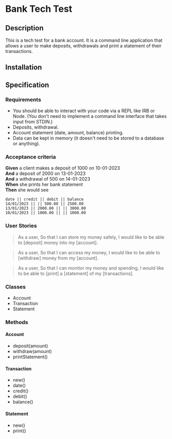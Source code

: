 # Bank Tech Test

## Description

This is a tech test for a bank account. It is a command line application that allows a user to make deposits, withdrawals and print a statement of their transactions.

## Installation

<!-- 1. Clone this repository
2. Run `npm install` to install dependencies
3. Run `jest` to run tests
4. Run `node` to open the node REPL
5. Run `.load ./src/account.js` to load the account class
6. Run `.load ./src/transaction.js` to load the transaction class
7. Run `.load ./src/statement.js` to load the statement class
8. Run `let account = new Account()` to create a new account
9. Run `account.deposit(1000)` to make a deposit
10. Run `account.withdraw(500)` to make a withdrawal
11. Run `account.printStatement()` to print a statement
12. Run `account.balance` to check the balance
13. Run `account.transactions` to check the transactions
14. Run `account.statement` to check the statement
15. Run `account.statement.print()` to print the statement -->
    

## Specification

### Requirements

* You should be able to interact with your code via a REPL like IRB or Node.  (You don't need to implement a command line interface that takes input from STDIN.)
* Deposits, withdrawal.
* Account statement (date, amount, balance) printing.
* Data can be kept in memory (it doesn't need to be stored to a database or anything).

### Acceptance criteria

**Given** a client makes a deposit of 1000 on 10-01-2023  
**And** a deposit of 2000 on 13-01-2023  
**And** a withdrawal of 500 on 14-01-2023  
**When** she prints her bank statement  
**Then** she would see

```
date || credit || debit || balance
14/01/2023 || || 500.00 || 2500.00
13/01/2023 || 2000.00 || || 3000.00
10/01/2023 || 1000.00 || || 1000.00
```

### User Stories

> As a user, 
> So that I can store my money safely,
> I would like to be able to [deposit] money into my [account].

> As a user,
> So that I can access my money,
> I would like to be able to [withdraw] money from my [account].

> As a user,
> So that I can monitor my money and spending,
> I would like to be able to [print] a [statement] of my [transactions].


### Classes

* Account
* Transaction
* Statement

### Methods

#### Account

* deposit(amount) 
* withdraw(amount)
* printStatement()

#### Transaction

* new()
* date()
* credit()
* debit()
* balance()

#### Statement

* new()
* print()







